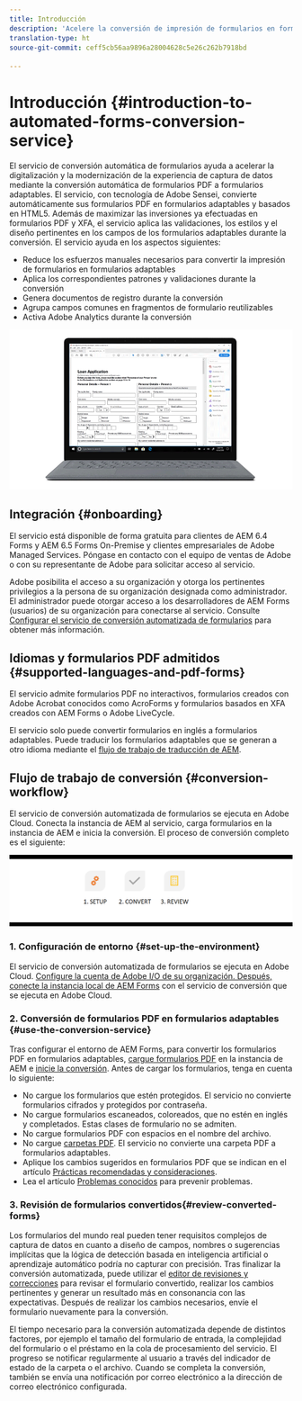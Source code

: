 ```yaml
---
title: Introducción
description: 'Acelere la conversión de impresión de formularios en formularios adaptables '
translation-type: ht
source-git-commit: ceff5cb56aa9896a28004628c5e26c262b7918bd

---
```



# Introducción {#introduction-to-automated-forms-conversion-service}

El servicio de conversión automática de formularios ayuda a acelerar la digitalización y la modernización de la experiencia de captura de datos mediante la conversión automática de formularios PDF a formularios adaptables. El servicio, con tecnología de Adobe Sensei, convierte automáticamente sus formularios PDF en formularios adaptables y basados en HTML5. Además de maximizar las inversiones ya efectuadas en formularios PDF y XFA, el servicio aplica las validaciones, los estilos y el diseño pertinentes en los campos de los formularios adaptables durante la conversión. El servicio ayuda en los aspectos siguientes:

* Reduce los esfuerzos manuales necesarios para convertir la impresión de formularios en formularios adaptables
* Aplica los correspondientes patrones y validaciones durante la conversión
* Genera documentos de registro durante la conversión
* Agrupa campos comunes en fragmentos de formulario reutilizables
* Activa Adobe Analytics durante la conversión

![Es sencillo. Facilítenos los formularios de origen y nosotros nos encargamos de todo. Le proporcionaremos formularios adaptables atractivos. Por supuesto, utilizará el resultado de la forma que le resulte más apropiada. ](assets/pdf-to-adaptive-form-gitx50.gif)

## Integración {#onboarding}

El servicio está disponible de forma gratuita para clientes de AEM 6.4 Forms y AEM 6.5 Forms On-Premise y clientes empresariales de Adobe Managed Services. Póngase en contacto con el equipo de ventas de Adobe o con su representante de Adobe para solicitar acceso al servicio.

Adobe posibilita el acceso a su organización y otorga los pertinentes privilegios a la persona de su organización designada como administrador. El administrador puede otorgar acceso a los desarrolladores de AEM Forms (usuarios) de su organización para conectarse al servicio. Consulte [Configurar el servicio de conversión automatizada de formularios](configure-service.md) para obtener más información.

## Idiomas y formularios PDF admitidos {#supported-languages-and-pdf-forms}

El servicio admite formularios PDF no interactivos, formularios creados con Adobe Acrobat conocidos como AcroForms y formularios basados en XFA creados con AEM Forms o Adobe LiveCycle.

El servicio solo puede convertir formularios en inglés a formularios adaptables. Puede traducir los formularios adaptables que se generan a otro idioma mediante el [flujo de trabajo de traducción de AEM](https://helpx.adobe.com/es/experience-manager/6-5/forms/using/using-aem-translation-workflow-to-localize-adaptive-forms.html).

## Flujo de trabajo de conversión  {#conversion-workflow}

El servicio de conversión automatizada de formularios se ejecuta en Adobe Cloud. Conecta la instancia de AEM al servicio, carga formularios en la instancia de AEM e inicia la conversión. El proceso de conversión completo es el siguiente:

![Flujo de trabajo](assets/conversion-workflow.png)

### 1. Configuración de entorno {#set-up-the-environment}

El servicio de conversión automatizada de formularios se ejecuta en Adobe Cloud. [Configure la cuenta de Adobe I/O de su organización. Después, conecte la instancia local de AEM Forms](configure-service.md) con el servicio de conversión que se ejecuta en Adobe Cloud.

### 2. Conversión de formularios PDF en formularios adaptables {#use-the-conversion-service}

Tras configurar el entorno de AEM Forms, para convertir los formularios PDF en formularios adaptables, [cargue formularios PDF](convert-existing-forms-to-adaptive-forms.md) en la instancia de AEM e [inicie la conversión](convert-existing-forms-to-adaptive-forms.md#run-the-conversion). Antes de cargar los formularios, tenga en cuenta lo siguiente:

* No cargue los formularios que estén protegidos. El servicio no convierte formularios cifrados y protegidos por contraseña.
* No cargue formularios escaneados, coloreados, que no estén en inglés y completados. Estas clases de formulario no se admiten.
* No cargue formularios PDF con espacios en el nombre del archivo.
* No cargue [carpetas PDF](https://helpx.adobe.com/es/acrobat/using/overview-pdf-portfolios.html). El servicio no convierte una carpeta PDF a formularios adaptables.
* Aplique los cambios sugeridos en formularios PDF que se indican en el artículo [Prácticas recomendadas y consideraciones](styles-and-pattern-considerations-and-best-practices.md).
* Lea el artículo [Problemas conocidos](known-issues.md) para prevenir problemas.

### 3. Revisión de formularios convertidos{#review-converted-forms}

Los formularios del mundo real pueden tener requisitos complejos de captura de datos en cuanto a diseño de campos, nombres o sugerencias implícitas que la lógica de detección basada en inteligencia artificial o aprendizaje automático podría no capturar con precisión. Tras finalizar la conversión automatizada, puede utilizar el [editor de revisiones y correcciones](review-correct-ui-edited.md) para revisar el formulario convertido, realizar los cambios pertinentes y generar un resultado más en consonancia con las expectativas. Después de realizar los cambios necesarios, envíe el formulario nuevamente para la conversión.

El tiempo necesario para la conversión automatizada depende de distintos factores, por ejemplo el tamaño del formulario de entrada, la complejidad del formulario o el préstamo en la cola de procesamiento del servicio. El progreso se notificar regularmente al usuario a través del indicador de estado de la carpeta o el archivo. Cuando se completa la conversión, también se envía una notificación por correo electrónico a la dirección de correo electrónico configurada.
